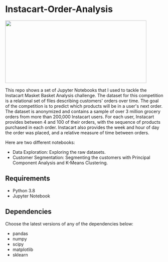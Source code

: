 # Instacart-Order-Analysis


<img width="450" height="200" src="https://user-images.githubusercontent.com/91029009/177208152-34ff57d5-ff1a-4de8-a74e-ce7a3ce64bab.png"/>

This repo shows a set of Jupyter Notebooks that I used to tackle the Instacart Masket Basket Analysis challenge. The dataset for this competition is a relational set of files describing customers' orders over time. The goal of the competition is to predict which products will be in a user's next order. The dataset is anonymized and contains a sample of over 3 million grocery orders from more than 200,000 Instacart users. For each user, Instacart provides between 4 and 100 of their orders, with the sequence of products purchased in each order. Instacart also provides the week and hour of day the order was placed, and a relative measure of time between orders.

Here are two different notebooks:

- Data Exploration: Exploring the raw datasets.
- Customer Segmentation: Segmenting the customers with Principal Component Analysis and K-Means Clustering.

## Requirements 

- Python 3.8
- Jupyter Notebook 

## Dependencies 
Choose the latest versions of any of the dependencies below:

- pandas
- numpy
- scipy
- matplotlib
- sklearn
